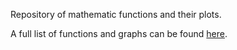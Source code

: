 
Repository of mathematic functions and their plots.

A full list of functions and graphs can be found [here](index.md).

